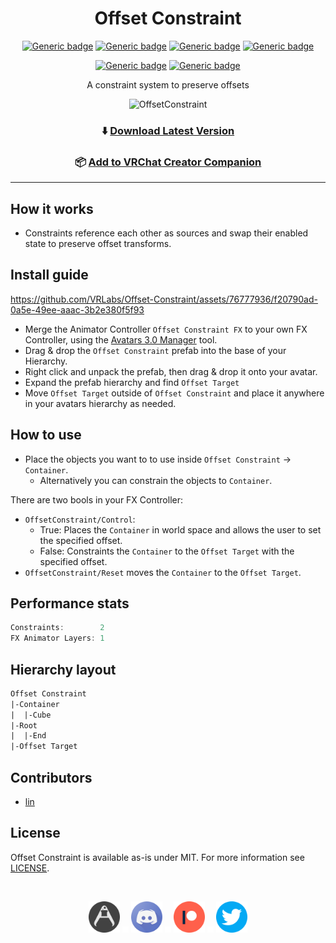 <div align="center">

# Offset Constraint

[![Generic badge](https://img.shields.io/github/downloads/VRLabs/Offset-Constraint/total?label=Downloads)](https://github.com/VRLabs/Offset-Constraint/releases/latest)
[![Generic badge](https://img.shields.io/badge/License-MIT-informational.svg)](https://github.com/VRLabs/Offset-Constraint/blob/main/LICENSE)
[![Generic badge](https://img.shields.io/badge/Unity-2019.4.31f1-lightblue.svg)](https://unity3d.com/unity/whats-new/2019.4.31)
[![Generic badge](https://img.shields.io/badge/SDK-AvatarSDK3-lightblue.svg)](https://vrchat.com/home/download)

[![Generic badge](https://img.shields.io/discord/706913824607043605?color=%237289da&label=DISCORD&logo=Discord&style=for-the-badge)](https://discord.vrlabs.dev/)
[![Generic badge](https://img.shields.io/endpoint.svg?url=https%3A%2F%2Fshieldsio-patreon.vercel.app%2Fapi%3Fusername%3Dvrlabs%26type%3Dpatrons&style=for-the-badge)](https://patreon.vrlabs.dev/)

A constraint system to preserve offsets

![OffsetConstraint](https://github.com/VRLabs/Offset-Constraint/assets/76777936/f38a68f8-c502-4008-a6ba-7820c08d6232)


### ⬇️ [Download Latest Version](https://github.com/VRLabs/Offset-Constraint/releases/latest)


### 📦 [Add to VRChat Creator Companion](https://vrlabs.dev/packages?package=dev.vrlabs.offset-constraint)

</div>

---

## How it works

* Constraints reference each other as sources and swap their enabled state to preserve offset transforms.

## Install guide

https://github.com/VRLabs/Offset-Constraint/assets/76777936/f20790ad-0a5e-49ee-aaac-3b2e380f5f93

* Merge the Animator Controller ``Offset Constraint FX`` to your own FX Controller, using the [Avatars 3.0 Manager](https://github.com/VRLabs/Avatars-3.0-Manager) tool.
* Drag & drop the ``Offset Constraint`` prefab into the base of your Hierarchy.
* Right click and unpack the prefab, then drag & drop it onto your avatar.
* Expand the prefab hierarchy and find ``Offset Target``
* Move ``Offset Target`` outside of ``Offset Constraint`` and place it anywhere in your avatars hierarchy as needed.

## How to use

* Place the objects you want to to use inside ``Offset Constraint`` -> ``Container``.
  * Alternatively you can constrain the objects to ``Container``.

There are two bools in your FX Controller:

* ``OffsetConstraint/Control``:
  * True: Places the ``Container`` in world space and allows the user to set the specified offset.
  * False: Constraints the ``Container`` to the ``Offset Target`` with the specified offset.
* ``OffsetConstraint/Reset`` moves the ``Container`` to the ``Offset Target``.

## Performance stats

```c++
Constraints:        2
FX Animator Layers: 1
```

## Hierarchy layout

```html
Offset Constraint
|-Container
|  |-Cube
|-Root
|  |-End
|-Offset Target
```

## Contributors

* [lin](https://github.com/oofdesu)

## License

Offset Constraint is available as-is under MIT. For more information see [LICENSE](https://github.com/VRLabs/Offset-Constraint/blob/main/LICENSE).

​

<div align="center">

[<img src="https://github.com/VRLabs/Resources/raw/main/Icons/VRLabs.png" width="50" height="50">](https://vrlabs.dev "VRLabs")
<img src="https://github.com/VRLabs/Resources/raw/main/Icons/Empty.png" width="10">
[<img src="https://github.com/VRLabs/Resources/raw/main/Icons/Discord.png" width="50" height="50">](https://discord.vrlabs.dev/ "VRLabs")
<img src="https://github.com/VRLabs/Resources/raw/main/Icons/Empty.png" width="10">
[<img src="https://github.com/VRLabs/Resources/raw/main/Icons/Patreon.png" width="50" height="50">](https://patreon.vrlabs.dev/ "VRLabs")
<img src="https://github.com/VRLabs/Resources/raw/main/Icons/Empty.png" width="10">
[<img src="https://github.com/VRLabs/Resources/raw/main/Icons/Twitter.png" width="50" height="50">](https://twitter.com/vrlabsdev "VRLabs")

</div>

